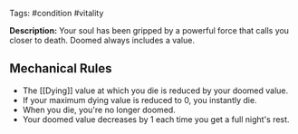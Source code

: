 Tags: #condition #vitality 

 **Description:** Your soul has been gripped by a powerful force that calls you closer to death. Doomed always includes a value. 
 
## Mechanical Rules

- The [[Dying]] value at which you die is reduced by your doomed value.
- If your maximum dying value is reduced to 0, you instantly die.
- When you die, you're no longer doomed.  
- Your doomed value decreases by 1 each time you get a full night's rest.